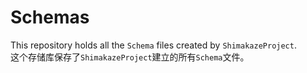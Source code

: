 # Schemas
This repository holds all the `Schema` files created by `ShimakazeProject`.  
这个存储库保存了`ShimakazeProject`建立的所有`Schema`文件。